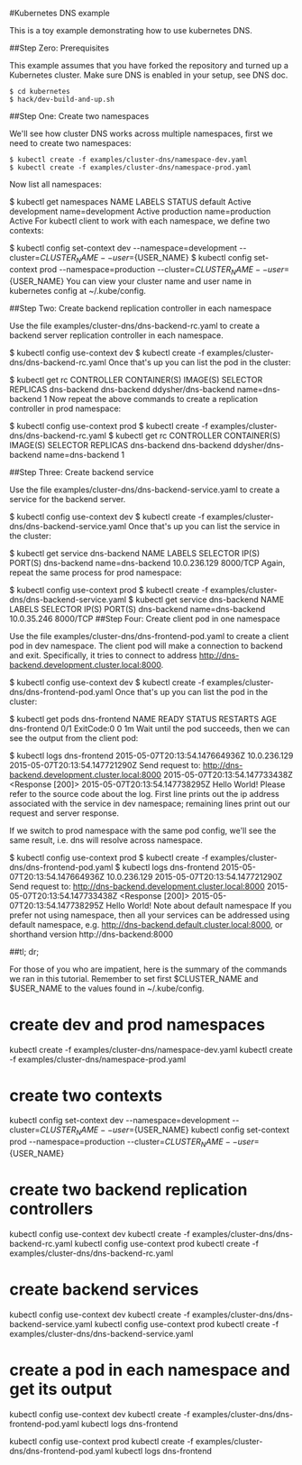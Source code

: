 #Kubernetes DNS example

This is a toy example demonstrating how to use kubernetes DNS.

##Step Zero: Prerequisites

This example assumes that you have forked the repository and turned up a Kubernetes cluster. Make sure DNS is enabled in your setup, see DNS doc.

```
$ cd kubernetes
$ hack/dev-build-and-up.sh
```

##Step One: Create two namespaces

We'll see how cluster DNS works across multiple namespaces, first we need to create two namespaces:

```
$ kubectl create -f examples/cluster-dns/namespace-dev.yaml
$ kubectl create -f examples/cluster-dns/namespace-prod.yaml
```

Now list all namespaces:

$ kubectl get namespaces
NAME          LABELS             STATUS
default       <none>             Active
development   name=development   Active
production    name=production    Active
For kubectl client to work with each namespace, we define two contexts:

$ kubectl config set-context dev --namespace=development --cluster=${CLUSTER_NAME} --user=${USER_NAME}
$ kubectl config set-context prod --namespace=production --cluster=${CLUSTER_NAME} --user=${USER_NAME}
You can view your cluster name and user name in kubernetes config at ~/.kube/config.

##Step Two: Create backend replication controller in each namespace

Use the file examples/cluster-dns/dns-backend-rc.yaml to create a backend server replication controller in each namespace.

$ kubectl config use-context dev
$ kubectl create -f examples/cluster-dns/dns-backend-rc.yaml
Once that's up you can list the pod in the cluster:

$ kubectl get rc
CONTROLLER    CONTAINER(S)   IMAGE(S)              SELECTOR           REPLICAS
dns-backend   dns-backend    ddysher/dns-backend   name=dns-backend   1
Now repeat the above commands to create a replication controller in prod namespace:

$ kubectl config use-context prod
$ kubectl create -f examples/cluster-dns/dns-backend-rc.yaml
$ kubectl get rc
CONTROLLER    CONTAINER(S)   IMAGE(S)              SELECTOR           REPLICAS
dns-backend   dns-backend    ddysher/dns-backend   name=dns-backend   1

##Step Three: Create backend service

Use the file examples/cluster-dns/dns-backend-service.yaml to create a service for the backend server.

$ kubectl config use-context dev
$ kubectl create -f examples/cluster-dns/dns-backend-service.yaml
Once that's up you can list the service in the cluster:

$ kubectl get service dns-backend
NAME          LABELS    SELECTOR           IP(S)          PORT(S)
dns-backend   <none>    name=dns-backend   10.0.236.129   8000/TCP
Again, repeat the same process for prod namespace:

$ kubectl config use-context prod
$ kubectl create -f examples/cluster-dns/dns-backend-service.yaml
$ kubectl get service dns-backend
NAME          LABELS    SELECTOR           IP(S)         PORT(S)
dns-backend   <none>    name=dns-backend   10.0.35.246   8000/TCP
##Step Four: Create client pod in one namespace

Use the file examples/cluster-dns/dns-frontend-pod.yaml to create a client pod in dev namespace. The client pod will make a connection to backend and exit. Specifically, it tries to connect to address http://dns-backend.development.cluster.local:8000.

$ kubectl config use-context dev
$ kubectl create -f examples/cluster-dns/dns-frontend-pod.yaml
Once that's up you can list the pod in the cluster:

$ kubectl get pods dns-frontend
NAME           READY     STATUS       RESTARTS   AGE
dns-frontend   0/1       ExitCode:0   0          1m
Wait until the pod succeeds, then we can see the output from the client pod:

$ kubectl logs dns-frontend
2015-05-07T20:13:54.147664936Z 10.0.236.129
2015-05-07T20:13:54.147721290Z Send request to: http://dns-backend.development.cluster.local:8000
2015-05-07T20:13:54.147733438Z <Response [200]>
2015-05-07T20:13:54.147738295Z Hello World!
Please refer to the source code about the log. First line prints out the ip address associated with the service in dev namespace; remaining lines print out our request and server response.

If we switch to prod namespace with the same pod config, we'll see the same result, i.e. dns will resolve across namespace.

$ kubectl config use-context prod
$ kubectl create -f examples/cluster-dns/dns-frontend-pod.yaml
$ kubectl logs dns-frontend
2015-05-07T20:13:54.147664936Z 10.0.236.129
2015-05-07T20:13:54.147721290Z Send request to: http://dns-backend.development.cluster.local:8000
2015-05-07T20:13:54.147733438Z <Response [200]>
2015-05-07T20:13:54.147738295Z Hello World!
Note about default namespace
If you prefer not using namespace, then all your services can be addressed using default namespace, e.g. http://dns-backend.default.cluster.local:8000, or shorthand version http://dns-backend:8000

##tl; dr;

For those of you who are impatient, here is the summary of the commands we ran in this tutorial. Remember to set first $CLUSTER_NAME and $USER_NAME to the values found in ~/.kube/config.

# create dev and prod namespaces
kubectl create -f examples/cluster-dns/namespace-dev.yaml
kubectl create -f examples/cluster-dns/namespace-prod.yaml

# create two contexts
kubectl config set-context dev --namespace=development --cluster=${CLUSTER_NAME} --user=${USER_NAME}
kubectl config set-context prod --namespace=production --cluster=${CLUSTER_NAME} --user=${USER_NAME}

# create two backend replication controllers
kubectl config use-context dev
kubectl create -f examples/cluster-dns/dns-backend-rc.yaml
kubectl config use-context prod
kubectl create -f examples/cluster-dns/dns-backend-rc.yaml

# create backend services
kubectl config use-context dev
kubectl create -f examples/cluster-dns/dns-backend-service.yaml
kubectl config use-context prod
kubectl create -f examples/cluster-dns/dns-backend-service.yaml

# create a pod in each namespace and get its output
kubectl config use-context dev
kubectl create -f examples/cluster-dns/dns-frontend-pod.yaml
kubectl logs dns-frontend

kubectl config use-context prod
kubectl create -f examples/cluster-dns/dns-frontend-pod.yaml
kubectl logs dns-frontend